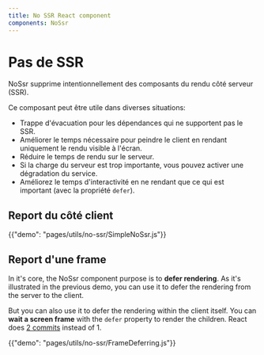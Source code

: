 ```yaml
---
title: No SSR React component
components: NoSsr
---
```


# Pas de SSR

<p class="description">NoSsr supprime intentionnellement des composants du rendu côté serveur (SSR).</p>

Ce composant peut être utile dans diverses situations:

- Trappe d'évacuation pour les dépendances qui ne supportent pas le SSR.
- Améliorer le temps nécessaire pour peindre le client en rendant uniquement le rendu visible à l'écran.
- Réduire le temps de rendu sur le serveur.
- Si la charge du serveur est trop importante, vous pouvez activer une dégradation du service.
- Améliorez le temps d'interactivité en ne rendant que ce qui est important (avec la propriété `defer`).

## Report du côté client

{{"demo": "pages/utils/no-ssr/SimpleNoSsr.js"}}

## Report d'une frame

In it's core, the NoSsr component purpose is to **defer rendering**. As it's illustrated in the previous demo, you can use it to defer the rendering from the server to the client.

But you can also use it to defer the rendering within the client itself. You can **wait a screen frame** with the `defer` property to render the children. React does [2 commits](https://reactjs.org/docs/strict-mode.html#detecting-unexpected-side-effects) instead of 1.

{{"demo": "pages/utils/no-ssr/FrameDeferring.js"}}